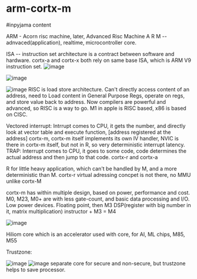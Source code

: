 # arm-cortx-m

#inpyjama content

ARM - Acorn risc machine, later, Advanced Risc Machine
A R M -- adnvaced(application), realtime, microcontroller core.

ISA -- instruction set architecture is a contract between software and hardware. cortx-a and cortx-x both rely on same base ISA, which is ARM V9 instruction set.
![image](https://github.com/user-attachments/assets/510ffb72-f92b-4db6-b2b3-5f239339d36f)

![image](https://github.com/user-attachments/assets/9d7ef18f-35f2-4a68-8167-efe5ceef2aa2)

![image](https://github.com/user-attachments/assets/5d01f3f8-ea39-4b01-b29b-3dbc8e0ea8e7)
RISC is load store architecture. 
Can't directly access content of an address, need to Load content in General Purpose Regs, operate on regs, and store value back to address.
Now compilers are powerful and advanced, so RISC is a way to go. 
M1 in apple is RISC based, x86 is based on CISC.

Vectored interrupt: Intrrupt comes to CPU, it gets the number, and directly look at vector table and execute function, [address registered at the address] cortx-m,
cortx-m itself implements its own IV handler, NVIC is there in cortx-m itself, but not in R, so very deterministic interrupt latency. 
TRAP: Interrupt comes to CPU, it goes to some code, code determines the actual address and then jump to that code. cortx-r and cortx-a

R for little heavy application, which can't be handled by M, and a more deterministic than M.
cortx-r virtual adressing concpet is not there, no MMU unlike cortx-M 

cortx-m has within multiple design, based on power, performance and cost.
M0, M23, M0+ are with less gate-count, and basic data processing and I/O. Low power devices.
Floating point, then M3
DSP(register with big number in it, matrix multiplication) instructor + M3 = M4

![image](https://github.com/user-attachments/assets/ebc3d0a0-ec21-4166-8ecb-cfdb35a82d15)

Hiliom core which is an accelerator used with core, for AI, ML chips, M85, M55

Trustzone:

![image](https://github.com/user-attachments/assets/e0f1f2f3-345b-4a41-85dd-fea0e0721ccf)
![image](https://github.com/user-attachments/assets/9ac8e546-6508-4c54-b2ff-1c696e631d79) separate core for secure and non-secure, but trustzone helps to save processor.


